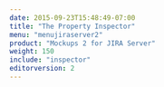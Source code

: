 ```yaml
---
date: 2015-09-23T15:48:49-07:00
title: "The Property Inspector"
menu: "menujiraserver2"
product: "Mockups 2 for JIRA Server"
weight: 150
include: "inspector"
editorversion: 2
---
```

